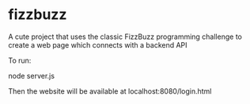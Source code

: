 # fizzbuzz
A cute project that uses the classic FizzBuzz programming challenge to create a web page which connects with a backend API

To run:

node server.js

Then the website will be available at localhost:8080/login.html
